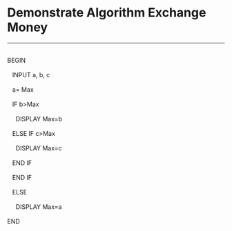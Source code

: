 <h1>Demonstrate Algorithm Exchange Money </h1>
<hr>
<br>BEGIN</br> 
    <br>&nbsp;&nbsp;&nbsp;INPUT a, b, c</br>
    <br>&nbsp;&nbsp;&nbsp;a= Max</br>
    <br>&nbsp;&nbsp;&nbsp;IF b>Max </br>
    <br>&nbsp;&nbsp;&nbsp;&nbsp;&nbsp;DISPLAY Max=b </br>
    <br>&nbsp;&nbsp;&nbsp;ELSE IF c>Max </br>
    <br>&nbsp;&nbsp;&nbsp;&nbsp;&nbsp;DISPLAY Max=c </br>
    <br>&nbsp;&nbsp;&nbsp;END IF</br>
    <br>&nbsp;&nbsp;&nbsp;END IF</br>
     <br>&nbsp;&nbsp;&nbsp;ELSE</br>
    <br>&nbsp;&nbsp;&nbsp;&nbsp;&nbsp;DISPLAY Max=a </br>
<br>END</br>  

